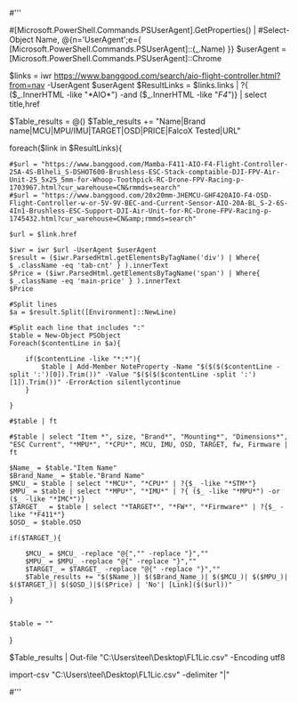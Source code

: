 



#'''

#[Microsoft.PowerShell.Commands.PSUserAgent].GetProperties() |
#Select-Object Name, @{n='UserAgent';e={ [Microsoft.PowerShell.Commands.PSUserAgent]::$($_.Name) }}
$userAgent = [Microsoft.PowerShell.Commands.PSUserAgent]::Chrome

$links = iwr https://www.banggood.com/search/aio-flight-controller.html?from=nav -UserAgent $userAgent
$ResultLinks = $links.links | ?{ ($_.InnerHTML -like "*AIO*") -and ($_.InnerHTML -like "*F4*")} | select title,href

$Table_results = @()
$Table_results += "Name|Brand name|MCU|MPU/IMU|TARGET|OSD|PRICE|FalcoX Tested|URL"

foreach($link in $ResultLinks){


    #$url = "https://www.banggood.com/Mamba-F411-AIO-F4-Flight-Controller-25A-4S-Blheli_S-DSHOT600-Brushless-ESC-Stack-comptaible-DJI-FPV-Air-Unit-25_5x25_5mm-for-Whoop-Toothpick-RC-Drone-FPV-Racing-p-1703967.html?cur_warehouse=CN&rmmds=search"
    #$url = "https://www.banggood.com/20x20mm-JHEMCU-GHF420AIO-F4-OSD-Flight-Controller-w-or-5V-9V-BEC-and-Current-Sensor-AIO-20A-BL_S-2-6S-4In1-Brushless-ESC-Support-DJI-Air-Unit-for-RC-Drone-FPV-Racing-p-1745432.html?cur_warehouse=CN&amp;rmmds=search"

    $url = $link.href

    $iwr = iwr $url -UserAgent $userAgent
    $result = ($iwr.ParsedHtml.getElementsByTagName('div') | Where{ $_.className -eq 'tab-cnt' } ).innerText
    $Price = ($iwr.ParsedHtml.getElementsByTagName('span') | Where{ $_.className -eq 'main-price' } ).innerText
    $Price

    #Split lines
    $a = $result.Split([Environment]::NewLine)
    
    #Split each line that includes ":"
    $table = New-Object PSObject
    Foreach($contentLine in $a){

        if($contentLine -like "*:*"){
            $table | Add-Member NoteProperty -Name "$($($($contentLine -split ':')[0]).Trim())" -Value "$($($($contentLine -split ':')[1]).Trim())" -ErrorAction silentlycontinue
        }
        
    }
    
    #$table | ft

    #$table | select "Item *", size, "Brand*", "Mounting*", "Dimensions*", "ESC Current", "*MPU*", "*CPU*", MCU, IMU, OSD, TARGET, fw, Firmware | ft

    $Name_ = $table."Item Name"
    $Brand_Name_ = $table."Brand Name"
    $MCU_ = $table | select "*MCU*", "*CPU*" | ?{$_ -like "*STM*"}
    $MPU_ = $table | select "*MPU*", "*IMU*" | ?{ ($_ -like "*MPU*") -or ($_ -like "*IMC*")}
    $TARGET_  = $table | select "*TARGET*", "*FW*", "*Firmware*" | ?{$_ -like "*F411*"}
    $OSD_ = $table.OSD

    if($TARGET_){

        $MCU_ = $MCU_ -replace "@{","" -replace "}",""
        $MPU_ = $MPU_ -replace "@{" -replace "}",""
        $TARGET_ = $TARGET_ -replace "@{" -replace "}",""
        $Table_results += "$($Name_)| $($Brand_Name_)| $($MCU_)| $($MPU_)| $($TARGET_)| $($OSD_)|$($Price) | 'No'| [Link]($($url))"

    }


    $table = ""
}

$Table_results | Out-file "C:\Users\teel\Desktop\FL1Lic.csv" -Encoding utf8

import-csv "C:\Users\teel\Desktop\FL1Lic.csv" -delimiter "|"

#'''